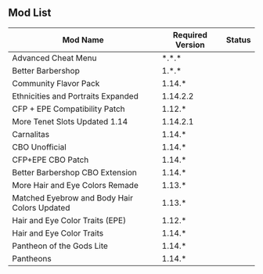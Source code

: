 ## Mod List 

| Mod Name                      | Required Version | Status |
|-------------------------------|------------------|--------|
| Advanced Cheat Menu            | \*\.\*\.\*       | |
| Better Barbershop              | 1\.\*\.\*        | |
| Community Flavor Pack          | 1\.14\.\*        | |
| Ethnicities and Portraits Expanded | 1\.14\.2\.2      | |
| CFP + EPE Compatibility Patch  | 1\.12\.\*        | |
| More Tenet Slots Updated 1.14  | 1\.14\.2\.1      | |
| Carnalitas                     | 1\.14\.\*        | |
| CBO Unofficial                 | 1\.14\.\*        | |
| CFP+EPE CBO Patch              | 1\.14\.\*        | |
| Better Barbershop CBO Extension | 1\.14\.\*        | |
| More Hair and Eye Colors Remade | 1\.13\.\*        | |
| Matched Eyebrow and Body Hair Colors Updated | 1\.13\.\*        | |
| Hair and Eye Color Traits (EPE) | 1\.12\.\*        | |
| Hair and Eye Color Traits      | 1\.14\.\*        | |
| Pantheon of the Gods Lite      | 1\.14\.\*        | |
| Pantheons                      | 1\.14\.\*        | |
